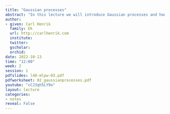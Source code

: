 ```yaml
---
title: "Gaussian processes"
abstract: "In this lecture we will introduce Gaussian processes and how they can be used to specify probability distributions over the space of functions. We will provide both an practical intuitive explanation and a more mathematically rigourus definition through stochastic processes."
author:
- given: Carl Henrik
  family: Ek
  url: http://carlhenrik.com
  institute: 
  twitter: 
  gscholar: 
  orchid: 
date: 2022-10-13
time: "12:00"
week: 2
session: 1
pdfslides: l48-mlpw-03.pdf
pdfworksheet: 02_gaussianprocesses.pdf
youtube: "cCJ3qh5LY9o"
layout: lecture
categories:
- notes
reveal: False
---
```






